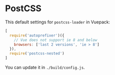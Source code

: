 # PostCSS

This default settings for `postcss-loader` in Vuepack:

```js
[
  require('autoprefixer')({
    // Vue does not support ie 8 and below
    browsers: ['last 2 versions', 'ie > 8']
  }),
  require('postcss-nested')
]
```

You can update it in `./build/config.js`.
